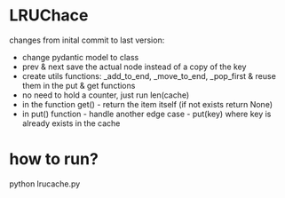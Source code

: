 # LRUChace
changes from inital commit to last version:

- change pydantic model to class
- prev & next save the actual node instead of a copy of the key
- create utils functions: _add_to_end, _move_to_end, _pop_first & reuse them in the put & get functions
- no need to hold a counter, just run len(cache)
- in the function get() - return the item itself (if not exists return None)
- in put() function - handle another edge case - put(key) where key is already exists in the cache

# how to run?
python lrucache.py